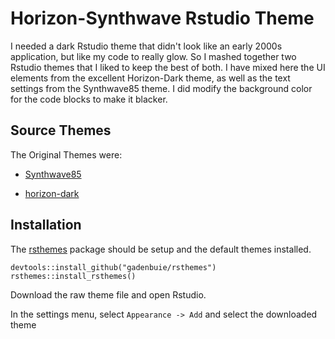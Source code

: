 # Horizon-Synthwave Rstudio Theme

I needed a dark Rstudio theme that didn't look like an early 2000s application,
but like my code to really glow. So I mashed together two Rstudio themes that I
liked to keep the best of both. I have mixed here the UI elements from
the excellent Horizon-Dark theme, as well as the text settings from the
Synthwave85 theme. I did modify the background color for the code blocks to
make it blacker.

## Source Themes

The Original Themes were:

- [Synthwave85](https://github.com/jnolis/synthwave85)

- [horizon-dark](https://github.com/gadenbuie/rsthemes)

## Installation

The [rsthemes](https://github.com/gadenbuie/rsthemes) package should be setup
and the default themes installed.

```{r}
devtools::install_github("gadenbuie/rsthemes")
rsthemes::install_rsthemes()
```

Download the raw theme file and open Rstudio.

In the settings menu, select `Appearance -> Add` and select the downloaded
theme
